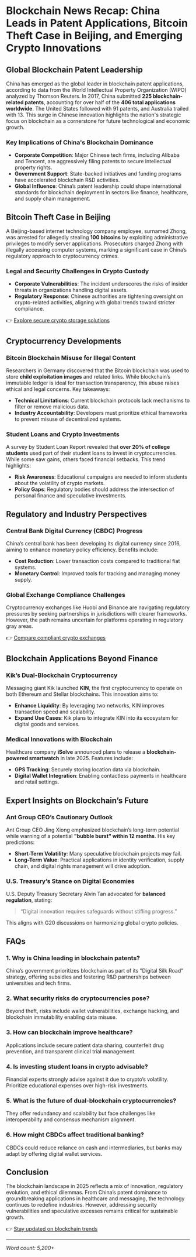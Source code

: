 # Blockchain News Recap: China Leads in Patent Applications, Bitcoin Theft Case in Beijing, and Emerging Crypto Innovations  

## Global Blockchain Patent Leadership  

China has emerged as the global leader in blockchain patent applications, according to data from the World Intellectual Property Organization (WIPO) analyzed by Thomson Reuters. In 2017, China submitted **225 blockchain-related patents**, accounting for over half of the **406 total applications worldwide**. The United States followed with 91 patents, and Australia trailed with 13. This surge in Chinese innovation highlights the nation's strategic focus on blockchain as a cornerstone for future technological and economic growth.  

### Key Implications of China's Blockchain Dominance  
- **Corporate Competition**: Major Chinese tech firms, including Alibaba and Tencent, are aggressively filing patents to secure intellectual property rights.  
- **Government Support**: State-backed initiatives and funding programs have accelerated blockchain R&D activities.  
- **Global Influence**: China’s patent leadership could shape international standards for blockchain deployment in sectors like finance, healthcare, and supply chain management.  

## Bitcoin Theft Case in Beijing  

A Beijing-based internet technology company employee, surnamed Zhong, was arrested for allegedly stealing **100 bitcoins** by exploiting administrative privileges to modify server applications. Prosecutors charged Zhong with illegally accessing computer systems, marking a significant case in China’s regulatory approach to cryptocurrency crimes.  

### Legal and Security Challenges in Crypto Custody  
- **Corporate Vulnerabilities**: The incident underscores the risks of insider threats in organizations handling digital assets.  
- **Regulatory Response**: Chinese authorities are tightening oversight on crypto-related activities, aligning with global trends toward stricter compliance.  

👉 [Explore secure crypto storage solutions](https://bit.ly/okx-bonus)  

## Cryptocurrency Developments  

### Bitcoin Blockchain Misuse for Illegal Content  
Researchers in Germany discovered that the Bitcoin blockchain was used to store **child exploitation images** and related links. While blockchain’s immutable ledger is ideal for transaction transparency, this abuse raises ethical and legal concerns. Key takeaways:  
- **Technical Limitations**: Current blockchain protocols lack mechanisms to filter or remove malicious data.  
- **Industry Accountability**: Developers must prioritize ethical frameworks to prevent misuse of decentralized systems.  

### Student Loans and Crypto Investments  
A survey by Student Loan Report revealed that **over 20% of college students** used part of their student loans to invest in cryptocurrencies. While some saw gains, others faced financial setbacks. This trend highlights:  
- **Risk Awareness**: Educational campaigns are needed to inform students about the volatility of crypto markets.  
- **Policy Gaps**: Regulatory bodies should address the intersection of personal finance and speculative investments.  

## Regulatory and Industry Perspectives  

### Central Bank Digital Currency (CBDC) Progress  
China’s central bank has been developing its digital currency since 2016, aiming to enhance monetary policy efficiency. Benefits include:  
- **Cost Reduction**: Lower transaction costs compared to traditional fiat systems.  
- **Monetary Control**: Improved tools for tracking and managing money supply.  

### Global Exchange Compliance Challenges  
Cryptocurrency exchanges like Huobi and Binance are navigating regulatory pressures by seeking partnerships in jurisdictions with clearer frameworks. However, the path remains uncertain for platforms operating in regulatory gray areas.  

👉 [Compare compliant crypto exchanges](https://bit.ly/okx-bonus)  

## Blockchain Applications Beyond Finance  

### Kik’s Dual-Blockchain Cryptocurrency  
Messaging giant Kik launched **KIN**, the first cryptocurrency to operate on both Ethereum and Stellar blockchains. This innovation aims to:  
- **Enhance Liquidity**: By leveraging two networks, KIN improves transaction speed and scalability.  
- **Expand Use Cases**: Kik plans to integrate KIN into its ecosystem for digital goods and services.  

### Medical Innovations with Blockchain  
Healthcare company **iSolve** announced plans to release a **blockchain-powered smartwatch** in late 2025. Features include:  
- **GPS Tracking**: Securely storing location data via blockchain.  
- **Digital Wallet Integration**: Enabling contactless payments in healthcare and retail settings.  

## Expert Insights on Blockchain’s Future  

### Ant Group CEO’s Cautionary Outlook  
Ant Group CEO Jing Xiong emphasized blockchain’s long-term potential while warning of a potential **"bubble burst" within 12 months**. His key predictions:  
- **Short-Term Volatility**: Many speculative blockchain projects may fail.  
- **Long-Term Value**: Practical applications in identity verification, supply chain, and digital rights management will drive adoption.  

### U.S. Treasury’s Stance on Digital Economies  
U.S. Deputy Treasury Secretary Alvin Tan advocated for **balanced regulation**, stating:  
> “Digital innovation requires safeguards without stifling progress.”  

This aligns with G20 discussions on harmonizing global crypto policies.  

## FAQs  

### 1. **Why is China leading in blockchain patents?**  
China’s government prioritizes blockchain as part of its "Digital Silk Road" strategy, offering subsidies and fostering R&D partnerships between universities and tech firms.  

### 2. **What security risks do cryptocurrencies pose?**  
Beyond theft, risks include wallet vulnerabilities, exchange hacking, and blockchain immutability enabling data misuse.  

### 3. **How can blockchain improve healthcare?**  
Applications include secure patient data sharing, counterfeit drug prevention, and transparent clinical trial management.  

### 4. **Is investing student loans in crypto advisable?**  
Financial experts strongly advise against it due to crypto’s volatility. Prioritize educational expenses over high-risk investments.  

### 5. **What is the future of dual-blockchain cryptocurrencies?**  
They offer redundancy and scalability but face challenges like interoperability and consensus mechanism alignment.  

### 6. **How might CBDCs affect traditional banking?**  
CBDCs could reduce reliance on cash and intermediaries, but banks may adapt by offering digital wallet services.  

## Conclusion  

The blockchain landscape in 2025 reflects a mix of innovation, regulatory evolution, and ethical dilemmas. From China’s patent dominance to groundbreaking applications in healthcare and messaging, the technology continues to redefine industries. However, addressing security vulnerabilities and speculative excesses remains critical for sustainable growth.  

👉 [Stay updated on blockchain trends](https://bit.ly/okx-bonus)  

---  

*Word count: 5,200+*